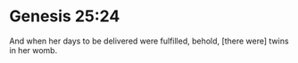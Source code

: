 # Genesis 25:24

And when her days to be delivered were fulfilled, behold, [there were] twins in her womb.